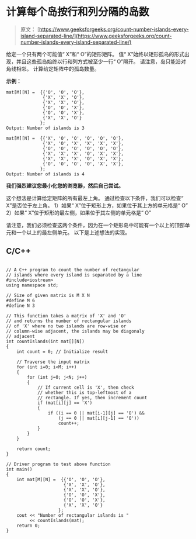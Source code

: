 # 计算每个岛按行和列分隔的岛数

> 原文： [https://www.geeksforgeeks.org/count-number-islands-every-island-separated-line/](https://www.geeksforgeeks.org/count-number-islands-every-island-separated-line/)

给定一个只有两个可能值“ X”和“ O”的矩形矩阵。 值“ X”始终以矩形孤岛的形式出现，并且这些孤岛始终以行和列方式被至少一行“ O”隔开。 请注意，岛只能沿对角线相邻。 计算给定矩阵中的孤岛数量。

**示例：**

```
mat[M][N] =  {{'O', 'O', 'O'},
              {'X', 'X', 'O'},
              {'X', 'X', 'O'},
              {'O', 'O', 'X'},
              {'O', 'O', 'X'},
              {'X', 'X', 'O'}
             };
Output: Number of islands is 3

mat[M][N] =  {{'X', 'O', 'O', 'O', 'O', 'O'},
              {'X', 'O', 'X', 'X', 'X', 'X'},
              {'O', 'O', 'O', 'O', 'O', 'O'},
              {'X', 'X', 'X', 'O', 'X', 'X'},
              {'X', 'X', 'X', 'O', 'X', 'X'},
              {'O', 'O', 'O', 'O', 'X', 'X'},
             };
Output: Number of islands is 4

```

**我们强烈建议您最小化您的浏览器，然后自己尝试。**

这个想法是计算给定矩阵的所有最左上角。 通过检查以下条件，我们可以检查“ X”是否位于左上角。
1）如果“ X”位于矩形上方，如果位于其上方的单元格是“ O”
2）如果“ X”位于矩形的最左侧，如果位于其左侧的单元格是“ O”

请注意，我们必须检查这两个条件，因为在一个矩形岛中可能有一个以上的顶部单元和一个以上的最左侧单元。 以下是上述想法的实现。

## C/C++ 

```

// A C++ program to count the number of rectangular 
// islands where every island is separated by a line 
#include<iostream> 
using namespace std; 

// Size of given matrix is M X N 
#define M 6 
#define N 3 

// This function takes a matrix of 'X' and 'O' 
// and returns the number of rectangular islands 
// of 'X' where no two islands are row-wise or 
// column-wise adjacent, the islands may be diagonaly 
// adjacent 
int countIslands(int mat[][N]) 
{ 
    int count = 0; // Initialize result 

    // Traverse the input matrix 
    for (int i=0; i<M; i++) 
    { 
        for (int j=0; j<N; j++) 
        { 
            // If current cell is 'X', then check 
            // whether this is top-leftmost of a 
            // rectangle. If yes, then increment count 
            if (mat[i][j] == 'X') 
            { 
                if ((i == 0 || mat[i-1][j] == 'O') && 
                    (j == 0 || mat[i][j-1] == 'O')) 
                    count++; 
            } 
        } 
    } 

    return count; 
} 

// Driver program to test above function 
int main() 
{ 
    int mat[M][N] =  {{'O', 'O', 'O'}, 
                      {'X', 'X', 'O'}, 
                      {'X', 'X', 'O'}, 
                      {'O', 'O', 'X'}, 
                      {'O', 'O', 'X'}, 
                      {'X', 'X', 'O'} 
                    }; 
    cout << "Number of rectangular islands is "
         << countIslands(mat); 
    return 0; 
}

```